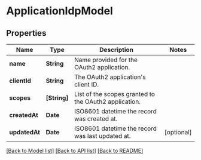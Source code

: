 # ApplicationIdpModel

## Properties
Name | Type | Description | Notes
------------ | ------------- | ------------- | -------------
**name** | **String** | Name provided for the OAuth2 application. | 
**clientId** | **String** | The OAuth2 application&#39;s client ID. | 
**scopes** | **[String]** | List of the scopes granted to the OAuth2 application. | 
**createdAt** | **Date** | ISO8601 datetime the record was created at. | 
**updatedAt** | **Date** | ISO8601 datetime the record was last updated at. | [optional] 

[[Back to Model list]](../README.md#documentation-for-models) [[Back to API list]](../README.md#documentation-for-api-endpoints) [[Back to README]](../README.md)


